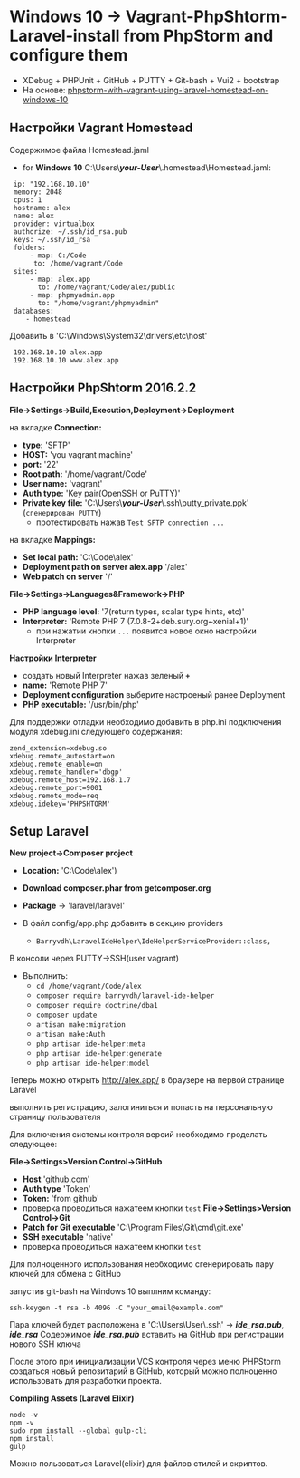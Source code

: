 # Windows 10 -> Vagrant-PhpShtorm-Laravel-install from PhpStorm and configure them
- XDebug + PHPUnit + GitHub + PUTTY + Git-bash + Vui2 + bootstrap
- На основе:
[phpstorm-with-vagrant-using-laravel-homestead-on-windows-10](http://www.pascallandau.com/blog/phpstorm-with-vagrant-using-laravel-homestead-on-windows-10/)

## Настройки Vagrant Homestead
Содержимое файла Homestead.jaml
- for **Windows 10** C:\\Users\\**_your-User_**\\.homestead\Homestead.jaml:
```
 ip: "192.168.10.10" 
 memory: 2048
 cpus: 1
 hostname: alex
 name: alex
 provider: virtualbox
 authorize: ~/.ssh/id_rsa.pub
 keys: ~/.ssh/id_rsa
 folders:
     - map: C:/Code
      to: /home/vagrant/Code
 sites:
     - map: alex.app
       to: /home/vagrant/Code/alex/public
     - map: phpmyadmin.app
       to: "/home/vagrant/phpmyadmin"
 databases:
    - homestead
```
Добавить в 'C:\\Windows\\System32\\drivers\\etc\\host'
```
 192.168.10.10 alex.app
 192.168.10.10 www.alex.app
```
## Настройки PhpShtorm 2016.2.2
**File->Settings->Build,Execution,Deployment->Deployment**

на вкладке **Connection:**
- **type:** 'SFTP'
- **HOST:** 'you vagrant machine'
- **port:** '22'
- **Root path:** '/home/vagrant/Code'
- **User name:** 'vagrant'
- **Auth type:** 'Key pair(OpenSSH or PuTTY)'
- **Private key file:** 'C:\\Users\\**_your-User_**\\.ssh\\putty_private.ppk' (`сгенерирован PUTTY`)
  - протестировать нажав `Test SFTP connection ...`
  
на вкладке **Mappings:**
- **Set local path:** 'C:\\Code\\alex'
- **Deployment path on server alex.app** '/alex'
- **Web patch on server** '/'
  
**File->Settings->Languages&Framework->PHP**
- **PHP language level:** '7(return types, scalar type hints, etc)'
- **Interpreter:** 'Remote PHP 7 (7.0.8-2+deb.sury.org~xenial+1)'
  - при нажатии кнопки `...` появится новое окно настройки Interpreter
  
**Настройки Interpreter**
  - создать новый Interpreter нажав зеленый **`+`**
- **name:** 'Remote PHP 7'
- **Deployment configuration** выберите настроеный ранее Deployment
- **PHP executable:** '/usr/bin/php'

Для поддержки отладки необходимо добавить в php.ini подключения модуля xdebug.ini следующего содержания:
```
zend_extension=xdebug.so
xdebug.remote_autostart=on
xdebug.remote_enable=on
xdebug.remote_handler='dbgp'
xdebug.remote_host=192.168.1.7
xdebug.remote_port=9001
xdebug.remote_mode=req
xdebug.idekey='PHPSHTORM'
```
## Setup Laravel
**New project->Composer project**
- **Location:** 'C:\\Code\\alex')
- **Download composer.phar from getcomposer.org**
- **Package** -> 'laravel/laravel'

- В файл config/app.php добавить в секцию providers
  - `Barryvdh\LaravelIdeHelper\IdeHelperServiceProvider::class,`

В консоли через PUTTY->SSH(user vagrant)
- Выполнить:
  - `cd /home/vagrant/Code/alex`
  - `composer require barryvdh/laravel-ide-helper`
  - `composer require doctrine/dba1`
  - `composer update`
  - `artisan make:migration`
  - `artisan make:Auth`
  - `php artisan ide-helper:meta`
  - `php artisan ide-helper:generate`
  - `php artisan ide-helper:model`

Теперь можно открыть http://alex.app/ в браузере на первой странице Laravel

выполнить регистрацию, залогиниться и попасть на персональную страницу пользователя

Для включения системы контроля версий необходимо проделать следующее:

**File->Settings>Version Control->GitHub**
- **Host** 'github.com'
- **Auth type** 'Token'
- **Token:** 'from github'
- проверка проводиться нажатеем кнопки `test`
**File->Settings>Version Control->Git**
- **Patch for Git executable** 'C:\\Program Files\\Git\\cmd\\git.exe'
- **SSH executable** 'native'
- проверка проводиться нажатеем кнопки `test`

Для полноценного использования необходимо сгенерировать пару ключей для обмена с GitHub

запустив git-bash на Windows 10 выплним команду:
```
ssh-keygen -t rsa -b 4096 -C "your_email@example.com"
```
Пара ключей будет расположена в 'C:\\Users\\User\\.ssh' -> ***ide_rsa.pub***, ***ide_rsa***
Содержимое ***ide_rsa.pub*** вставить на GitHub при регистрации нового SSH ключа

После этого при инициализации VCS контроля через меню PHPStorm создаться новый репозитарий в GitHub,
который можно полноценно использовать для разработки проекта.

**Compiling Assets (Laravel Elixir)**
```
node -v
npm -v
sudo npm install --global gulp-cli
npm install
gulp
```
Можно пользоваться Laravel(elixir) для файлов стилей и скриптов.

 
 